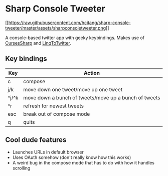# Sharp Console Tweeter

[[https://raw.githubusercontent.com/hcitang/sharp-console-tweeter/master/assets/sharpconsoletweeter.png]]

A console-based twitter app with geeky keybindings. Makes use of [CursesSharp](http://sourceforge.net/projects/curses-sharp/) and [LinqToTwitter](http://linqtotwitter.codeplex.com/).

## Key bindings

| Key   | Action |
| ----- | ------ |
| c     | compose |
| j/k   | move down one tweet/move up one tweet |
| ^j/^k | move down a bunch of tweets/move up a bunch of tweets |
| ^r    | refresh for newest tweets |
| esc   | break out of compose mode |
| q     | quits |

## Cool dude features

* Launches URLs in default browser
* Uses OAuth somehow (don't really know how this works)
* A weird bug in the compose mode that has to do with how it handles scrolling
